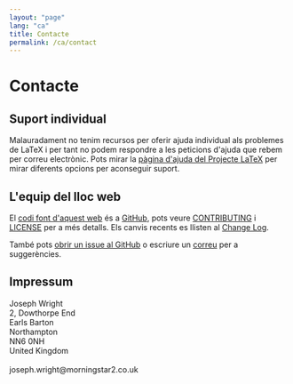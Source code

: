 ```yaml
---
layout: "page"
lang: "ca"
title: Contacte
permalink: /ca/contact
---
```


# Contacte

## Suport individual

Malauradament no tenim recursos per oferir ajuda individual als problemes de LaTeX i per tant no podem respondre a les peticions d'ajuda que rebem per correu electrònic. Pots mirar la [pàgina d'ajuda del Projecte LaTeX](https://www.latex-project.org/help/) per mirar diferents opcions per aconseguir suport.

## L'equip del lloc web

El [codi font d'aquest web](https://github.com/learnlatex/learnlatex.github.io/) és a [GitHub](https://github.com/learnlatex/), pots veure [CONTRIBUTING](../CONTRIBUTING) i [LICENSE](../LICENSE) per a més detalls. Els canvis recents es llisten al [Change Log](../CHANGELOG).

També pots [obrir un issue al GitHub](https://github.com/learnlatex/learnlatex.github.io/issues) o escriure un [correu](mailto:texfaq@texfaq.org) per a suggerències.

## Impressum

<p>Joseph Wright<br>
2, Dowthorpe End<br>
Earls Barton<br>
Northampton<br>
NN6 0NH<br>
United Kingdom<br>
<br>joseph.wright@morningstar2.co.uk</p>
